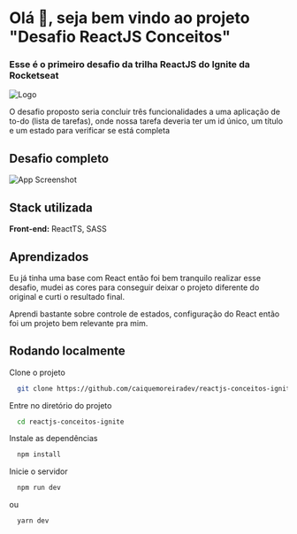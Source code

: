 
# Olá 👋, seja bem vindo ao projeto "Desafio ReactJS Conceitos"

### Esse é o primeiro desafio da trilha ReactJS do Ignite da Rocketseat

![Logo](https://repository-images.githubusercontent.com/344824358/0ff8ac80-8026-11eb-8ed1-e8b77764fbcd)

O desafio proposto seria concluir três funcionalidades a uma aplicação de to-do (lista de tarefas), onde nossa tarefa deveria ter um id único, um título e um estado para verificar se está completa

## Desafio completo

![App Screenshot](https://lh3.googleusercontent.com/yqJweG_yIvRvTDvGUUygFaNXOJKAlhtY0nJ-lMBJfJuVKh8zIbVuLShGnKhfWTxlDHUaLlbrLpmoK6TX3xAWnlsQXIhwyCsyEHTknsJ3OnR5emejrNyVj9fN7sVEBeKBi5oPZ9jvxUiv1KOlKppELZDW4EDrAHfgNNqNMCmyOOFdeHy1Gi8OeJDX4zyBph0RBNBBDzJNwfbm2xcSOWVSR3_jMhE25MSqEPnDFsjMwXw9Sm4AoCqrfoNmgqj3IxR04MhJ_rwY8bjWpVYVnzDkP_c8hfpwDfag_BRDoSRNxzG8a1uk8ig4T1EAbbjHLzaeGn1z7qVRhhGqMInz57gVpGmlqwSSXlhdK54i8ax4J0xgpts_uKqNXD7OodRJzv2wKLkOxV_zqT6iRQtBLEqhZH22pxujBEmOE1qiQh6A1laa2WGqJ5umw_t9kTZqnAgHgf3D_JMuFFvx2RdvUpaKR-ZOJ4v2iQfPII6VX_PDVkQ3uUa-IJ6UhJ54r4l3yqQBC0LQrIsofWOdszsIwUJMh1sZf4Jg05kPhLxxK_c8NI5Fi4DStiAiFLOoP4t-WJRRb2L8pIBjYWWo6WstfnKTIvevdUK8kzq7Iy9QupapdH5AtSIjfIztOwiTNo79dXejDNyzJtfuhujxhHiqW_nj9FOhQ4UkmVp0v9OXHP9sdEwJk1W7zAHi-AJ-fbw3uzH5__lQR2EdYz1Y5um8A_UCaws=w1336-h611-no?authuser=0)

## Stack utilizada

**Front-end:** ReactTS, SASS



## Aprendizados

Eu já tinha uma base com React então foi bem tranquilo realizar esse desafio, mudei as cores para conseguir deixar o projeto diferente do original e curti o resultado final.

Aprendi bastante sobre controle de estados, configuração do React então foi um projeto bem relevante pra mim.

## Rodando localmente

Clone o projeto

```bash
  git clone https://github.com/caiquemoreiradev/reactjs-conceitos-ignite.git
```

Entre no diretório do projeto

```bash
  cd reactjs-conceitos-ignite
```

Instale as dependências

```bash
  npm install
```

Inicie o servidor

```bash
  npm run dev
```

ou 

```bash
  yarn dev
```


